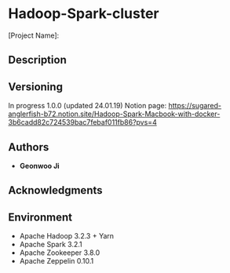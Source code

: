# Hadoop-Spark-cluster

[Project Name]: 

## Description

## Versioning

In progress 1.0.0 (updated 24.01.19)
Notion page: https://sugared-anglerfish-b72.notion.site/Hadoop-Spark-Macbook-with-docker-3b6cadd82c724539bac7febaf011fb86?pvs=4

## Authors

* **Geonwoo Ji** 


## Acknowledgments

## Environment
* Apache Hadoop 3.2.3 + Yarn
* Apache Spark 3.2.1
* Apache Zookeeper 3.8.0
* Apache Zeppelin 0.10.1

